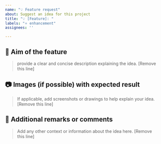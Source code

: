 ```yaml
---
name: "💡 Feature request"
about: Suggest an idea for this project
title: "💡 [Feature]: "
labels: "⭐ enhancement"
assignees: ''

---
```


## 🎯 Aim of the feature

> provide a clear and concise description explaining the idea. [Remove this line]

## 📷 Images (if possible) with expected result

> If applicable, add screenshots or drawings to help explain your idea. [Remove this line]

## 🤔 Additional remarks or comments

> Add any other context or information about the idea here. [Remove this line]